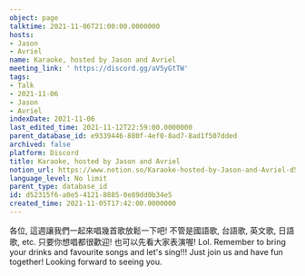 ```yaml
---
object: page
talktime: 2021-11-06T21:00:00.0000000
hosts:
- Jason
- Avriel
name: Karaoke, hosted by Jason and Avriel
meeting_link: ' https://discord.gg/aV5yGtTW'
tags:
- Talk
- 2021-11-06
- Jason
- Avriel
indexDate: 2021-11-06
last_edited_time: 2021-11-12T22:59:00.0000000
parent_database_id: e9339446-880f-4ef0-8ad7-8ad1f507dded
archived: false
platform: Discord
title: Karaoke, hosted by Jason and Avriel
notion_url: https://www.notion.so/Karaoke-hosted-by-Jason-and-Avriel-d52315f6a0e5412188850e89dd0b34e5
language_level: No limit
parent_type: database_id
id: d52315f6-a0e5-4121-8885-0e89dd0b34e5
created_time: 2021-11-05T17:42:00.0000000
---
```





各位, 這週讓我們一起來唱幾首歌放鬆一下吧! 不管是國語歌, 台語歌, 英文歌, 日語歌, etc. 只要你想唱都很歡迎! 也可以先看大家表演喔! Lol. 
Remember to bring your drinks and favourite songs and let's sing!!!
Just join us and have fun together! Looking forward to seeing you.









